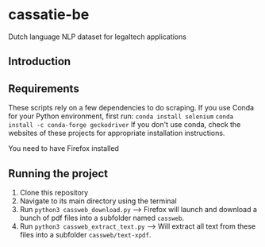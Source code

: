 # cassatie-be
Dutch language NLP dataset for legaltech applications

## Introduction

## Requirements
These scripts rely on a few dependencies to do scraping. If you use Conda for your Python environment, first run:
``` conda install selenium ```
``` conda install -c conda-forge geckodriver ```
If you don't use conda, check the websites of these projects for appropriate installation instructions.

You need to have Firefox installed

## Running the project
1. Clone this repository
2. Navigate to its main directory using the terminal
3. Run ```python3 cassweb_download.py``` --> Firefox will launch and download a bunch of pdf files into a subfolder named ```cassweb```.
4. Run ```python3 cassweb_extract_text.py``` --> Will extract all text from these files into a subfolder ```cassweb/text-xpdf```.
